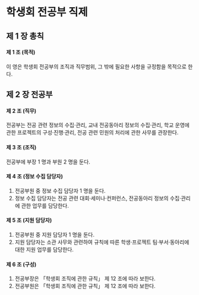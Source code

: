 # 학생회 전공부 직제

## 제 1 장 총칙

#### 제 1 조 (목적)

이 영은 학생회 전공부의 조직과 직무범위, 그 밖에 필요한 사항을 규정함을 목적으로 한다.

## 제 2 장 전공부

#### 제 2 조 (직무)

전공부는 전공 관련 정보의 수집&middot;관리, 교내 전공동아리 정보의 수집&middot;관리, 학교 운영에 관한 프로젝트의 구성&middot;진행&middot;관리, 전공 관련 민원의 처리에 관한 사무를 관장한다.

#### 제 3 조 (조직)

전공부에 부장 1 명과 부원 2 명을 둔다.

#### 제 4 조 (정보 수집 담당자)

1.  전공부원 중 정보 수집 담당자 1 명을 둔다.
1.  정보 수집 담당자는 전공 관련 대회&middot;세미나&middot;컨퍼런스, 전공동아리 정보의 수집&middot;관리에 관한 업무를 담당한다.

#### 제 5 조 (지원 담당자)

1.  전공부원 중 지원 담당자 1 명을 둔다.
1.  지원 담당자는 소관 사무와 관련하여 규칙에 따른 학생&middot;프로젝트 팀&middot;부서&middot;동아리에 대한 지원 업무를 담당한다.

#### 제 6 조 (구성)

1.  전공부장은 &#12300;학생회 조직에 관한 규칙&#12301; 제 12 조에 따라 보한다.
1.  전공부원은 &#12300;학생회 조직에 관한 규칙&#12301; 제 12 조에 따라 보한다.
